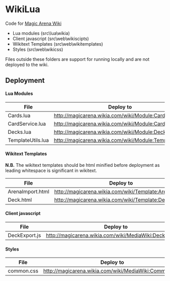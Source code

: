 # WikiLua

Code for [Magic Arena Wiki](http://magicarena.wikia.com)

- Lua modules (src\lua\wikia)
- Client javascript (src\web\wikiscipts)
- Wikitext Templates (src\web\wikitemplates)
- Styles (src\web\wikicss)

Files outside these folders are support for running locally and are not deployed to the wiki.

## Deployment

#### Lua Modules

| File | Deploy to |
| ---- | ---- |
| Cards.lua | http://magicarena.wikia.com/wiki/Module:Cards |
| CardService.lua | http://magicarena.wikia.com/wiki/Module:CardService |
| Decks.lua | http://magicarena.wikia.com/wiki/Module:Decks |
| TemplateUtils.lua | http://magicarena.wikia.com/wiki/Module:TemplateUtils |

#### Wikitext Templates

**N.B.** The wikitext templates should be html minified before deployment as leading
whitespace is significant in wikitext.

| File | Deploy to |
| ---- | ---- |
| ArenaImport.html | http://magicarena.wikia.com/wiki/Template:ArenaImport |
| Deck.html | http://magicarena.wikia.com/wiki/Template:Deck |

#### Client javascript

| File | Deploy to |
| ---- | ---- |
| DeckExport.js | http://magicarena.wikia.com/wiki/MediaWiki:DeckExport.js |

#### Styles

| File | Deploy to |
| ---- | ---- |
| common.css | http://magicarena.wikia.com/wiki/MediaWiki:Common.css |


